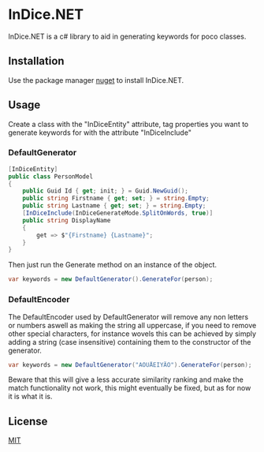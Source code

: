 # InDice.NET

InDice.NET is a c# library to aid in generating keywords for poco classes.

## Installation

Use the package manager [nuget](https://www.nuget.org/packages/InDice.NET/) to install InDice.NET.

## Usage

Create a class with the "InDiceEntity" attribute, tag properties you want to generate keywords for with the attribute "InDiceInclude"

### DefaultGenerator

```c#
[InDiceEntity]
public class PersonModel
{
    public Guid Id { get; init; } = Guid.NewGuid();
    public string Firstname { get; set; } = string.Empty;
    public string Lastname { get; set; } = string.Empty;
    [InDiceInclude(InDiceGenerateMode.SplitOnWords, true)]
    public string DisplayName
    {
        get => $"{Firstname} {Lastname}";
    }
}
```
Then just run the Generate method on an instance of the object.

```c#
var keywords = new DefaultGenerator().GenerateFor(person);
```
### DefaultEncoder

The DefaultEncoder used by DefaultGenerator will remove any non letters or numbers aswell as making the string all uppercase, if you need to remove other special characters, for instance wovels this can be achieved by simply adding a string (case insensitive) containing them to the constructor of the generator.

```c#
var keywords = new DefaultGenerator("AOUÅEIYÄÖ").GenerateFor(person);
```
Beware that this will give a less accurate similarity ranking and make the match functionality not work, this might eventually be fixed, but as for now it is what it is.

## License

[MIT](https://choosealicense.com/licenses/mit/)
